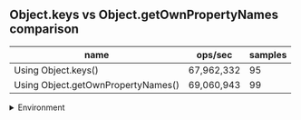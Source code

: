 ## Object.keys vs Object.getOwnPropertyNames comparison

|name|ops/sec|samples|
|-|-|-|
|Using Object.keys()|67,962,332|95|
|Using Object.getOwnPropertyNames()|69,060,943|99|


<details>
<summary>Environment</summary>

* __Machine:__ linux x64 | 2 vCPUs | 6.8GB Mem
* __Run:__ Sat Oct 14 2023 02:02:25 GMT+0000 (Coordinated Universal Time)
</details>

<!--
{"environment":{"platform":"linux","arch":"x64","cpus":2,"totalMemory":6.759754180908203},"benchmarks":[{"name":"Using Object.keys()","hz":67962331.50642183,"cycles":7,"stats":{"deviation":4.0650284624481573e-10,"mean":1.4714033168587058e-8,"moe":8.174437158040344e-11,"rme":0.5555538080131506,"sem":4.170631203081808e-11,"variance":1.6524456400513628e-19}},{"name":"Using Object.getOwnPropertyNames()","hz":69060943.16428575,"cycles":7,"stats":{"deviation":2.1047711078235198e-10,"mean":1.4479964422454357e-8,"moe":4.146134129422217e-11,"rme":0.2863359334635331,"sem":2.115374555827662e-11,"variance":4.430061416328647e-20}}]}-->
